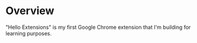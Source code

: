 # Overview

"Hello Extensions" is my first Google Chrome extension that I'm building for learning purposes.